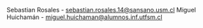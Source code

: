 Sebastian Rosales - sebastian.rosales.14@sansano.usm.cl Miguel Huichamán - miguel.huichaman@alumnos.inf.utfsm.cl
